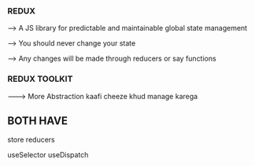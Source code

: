 ### REDUX
--> A JS library for predictable and maintainable global state management

--> You should never change your state

--> Any changes will be made through reducers or say functions

<!-- Need to build a system took time -->

### REDUX TOOLKIT

---> More Abstraction kaafi cheeze khud manage karega



## BOTH HAVE

store
reducers

useSelector
useDispatch